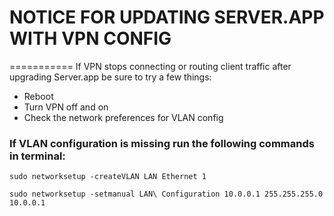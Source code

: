 # NOTICE FOR UPDATING SERVER.APP WITH VPN CONFIG
===========
If VPN stops connecting or routing client traffic after upgrading Server.app be sure to try a few things:

+ Reboot 
+ Turn VPN off and on
+ Check the network preferences for VLAN config

### If VLAN configuration is missing run the following commands in terminal:

	sudo networksetup -createVLAN LAN Ethernet 1
	sudo networksetup -setmanual LAN\ Configuration 10.0.0.1 255.255.255.0 10.0.0.1